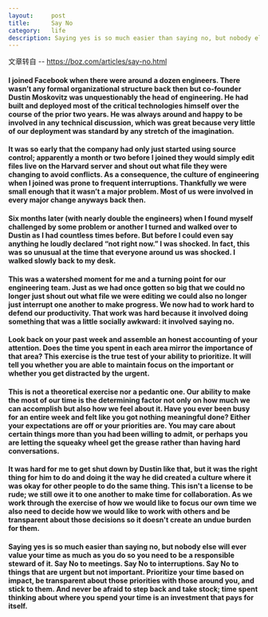 ```yaml
---
layout:     post
title:      Say No
category:   life
description: Saying yes is so much easier than saying no, but nobody else will ever value your time as much as you do so you need to be a responsible steward of it. Say No to meetings. Say No to interruptions. Say No to things that are urgent but not important. Prioritize your time based on impact, be transparent about those priorities with those around you, and stick to them. And never be afraid to step back and take stock; time spent thinking about where you spend your time is an investment that pays for itself.
---
```


文章转自 -- <https://boz.com/articles/say-no.html>

#### I joined Facebook when there were around a dozen engineers. There wasn’t any formal organizational structure back then but co-founder Dustin Moskovitz was unquestionably the head of engineering. He had built and deployed most of the critical technologies himself over the course of the prior two years. He was always around and happy to be involved in any technical discussion, which was great because very little of our deployment was standard by any stretch of the imagination.

#### It was so early that the company had only just started using source control; apparently a month or two before I joined they would simply edit files live on the Harvard server and shout out what file they were changing to avoid conflicts. As a consequence, the culture of engineering when I joined was prone to frequent interruptions. Thankfully we were small enough that it wasn’t a major problem. Most of us were involved in every major change anyways back then.

#### Six months later (with nearly double the engineers) when I found myself challenged by some problem or another I turned and walked over to Dustin as I had countless times before. But before I could even say anything he loudly declared “not right now.” I was shocked. In fact, this was so unusual at the time that everyone around us was shocked. I walked slowly back to my desk.

#### This was a watershed moment for me and a turning point for our engineering team. Just as we had once gotten so big that we could no longer just shout out what file we were editing we could also no longer just interrupt one another to make progress. We now had to work hard to defend our productivity. That work was hard because it involved doing something that was a little socially awkward: it involved saying no.

#### Look back on your past week and assemble an honest accounting of your attention. Does the time you spent in each area mirror the importance of that area? This exercise is the true test of your ability to prioritize. It will tell you whether you are able to maintain focus on the important or whether you get distracted by the urgent.

#### This is not a theoretical exercise nor a pedantic one. Our ability to make the most of our time is the determining factor not only on how much we can accomplish but also how we feel about it. Have you ever been busy for an entire week and felt like you got nothing meaningful done? Either your expectations are off or your priorities are. You may care about certain things more than you had been willing to admit, or perhaps you are letting the squeaky wheel get the grease rather than having hard conversations.

#### It was hard for me to get shut down by Dustin like that, but it was the right thing for him to do and doing it the way he did created a culture where it was okay for other people to do the same thing. This isn't a license to be rude; we still owe it to one another to make time for collaboration. As we work through the exercise of how we would like to focus our own time we also need to decide how we would like to work with others and be transparent about those decisions so it doesn't create an undue burden for them.

#### Saying yes is so much easier than saying no, but nobody else will ever value your time as much as you do so you need to be a responsible steward of it. Say No to meetings. Say No to interruptions. Say No to things that are urgent but not important. Prioritize your time based on impact, be transparent about those priorities with those around you, and stick to them. And never be afraid to step back and take stock; time spent thinking about where you spend your time is an investment that pays for itself.